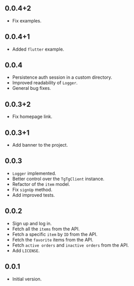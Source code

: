 ## 0.0.4+2

- Fix examples.

## 0.0.4+1

- Added `flutter` example.

## 0.0.4

- Persistence auth session in a custom directory.
- Improved readability of `Logger`.
- General bug fixes.

## 0.0.3+2

- Fix homepage link.

## 0.0.3+1

- Add banner to the project.

## 0.0.3

- `Logger` implemented.
- Better control over the `TgTgClient` instance.
- Refactor of the `item` model.
- Fix `signUp` method.
- Add improved tests.

## 0.0.2

- Sign up and log in.
- Fetch all the `items` from the API.
- Fetch a specific `item` by `ID` from the API.
- Fetch the `favorite` items from the API.
- Fetch `active orders` and `inactive orders` from the API.
- Add `LICENSE`.

## 0.0.1

- Initial version.
